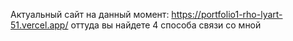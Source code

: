Актуальный сайт на данный момент: https://portfolio1-rho-lyart-51.vercel.app/ оттуда вы найдете 4 способа связи со мной
